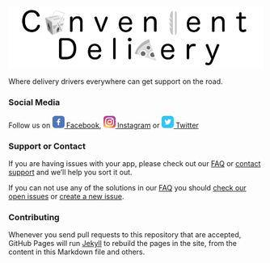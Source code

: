 ![Welcome to Convenient Delivery](images/convenient_delivery_github_banner.png)

Where delivery drivers everywhere can get support on the road.

### Social Media
Follow us on  [![Facebook Page](images/facebook.png)  Facebook](https://www.facebook.com/convenient.delivery),  [![Instagram Profile](images/instagram.png)  Instagram](https://www.instagram.com/convenient_delivery) or  [![twitter Profile](images/twitter.png)  Twitter](https://twitter.com/Conven_Delivery)

### Support or Contact

If you are having issues with your app, please check out our [FAQ](FAQ.md) or [contact support](operators.dba[at]gmail.com) and we’ll help you sort it out.

If you can not use any of the solutions in our [FAQ](FAQ.md) you should [check our open issues](https://github.com/non-profit-lynn/convenient-delivery/issues) or [create a new issue](https://github.com/non-profit-lynn/convenient-delivery/issues/new).

### Contributing

Whenever you send pull requests to this repository that are accepted, GitHub Pages will run [Jekyll](https://jekyllrb.com/) to rebuild the pages in the site, from the content in this Markdown file and others.

